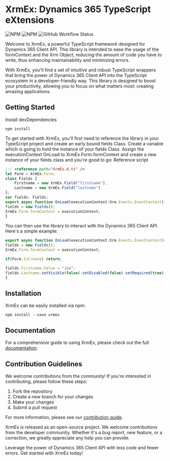 # XrmEx: Dynamics 365 TypeScript eXtensions

![NPM](https://img.shields.io/npm/l/xrm-ex)
![NPM](https://img.shields.io/npm/v/xrm-ex)
![GitHub Workflow Status](https://github.com/AhashSritharan/Xrm-Ex/actions/workflows/XrmEx.yml/badge.svg?branch%253Dmain)

Welcome to XrmEx, a powerful TypeScript framework designed for Dynamics 365 Client API. This library is intended to ease the usage of the formContext and the Xrm Object, reducing the amount of code you have to write, thus enhancing maintainability and minimizing errors.

With XrmEx, you'll find a set of intuitive and robust TypeScript wrappers that bring the power of Dynamics 365 Client API into the TypeScript ecosystem in a developer-friendly way. This library is designed to boost your productivity, allowing you to focus on what matters most: creating amazing applications.

## Getting Started
Install devDependencies
```shell
npm install
```
To get started with XrmEx, you'll first need to reference the library in your TypeScript project and create an early bound fields Class.
Create a variable which is going to hold the instance of your fields Class.
Assign the executionContext OnLoad to XrmEx.Form.formContext and create a new instance of your fields class and you're good to go:
Reference script
```typescript
/// <reference path="XrmEx.d.ts" />
let Form = XrmEx.Form;
class Fields {
    Firstname = new XrmEx.Field("firstname"),
    Lastname = new XrmEx.Field("lastname")
};
var fields: Fields;
export async function OnLoad(executionContext:Xrm.Events.EventContext){
fields = new Fields();
XrmEx.Form.formContext = executionContext;
}
```
You can then use the library to interact with the Dynamics 365 Client API. Here's a simple example:
```typescript
export async function OnLoad(executionContext:Xrm.Events.EventContext){
fields = new Fields();
XrmEx.Form.formContext = executionContext;

if(Form.IsCreate) return;

fields.Firstname.Value = "Joe";
fields.Lastname.setVisible(false).setDisabled(false).setRequired(true);
}
```
## Installation
XrmEx can be easily installed via npm:
```shell
npm install --save xrmex
```

## Documentation
For a comprehensive guide to using XrmEx, please check out the full [documentation](https://github.com/AhashSritharan/Xrm-Ex/blob/main/docs/modules/XrmEx.md).

## Contribution Guidelines

We welcome contributions from the community! If you're interested in contributing, please follow these steps:

1.  Fork the repository
2.  Create a new branch for your changes
3.  Make your changes
4.  Submit a pull request

For more information, please see our [contribution guide](https://github.com/AhashSritharan/Xrm-Ex/blob/main/CONTRIBUTING.md).

XrmEx is released as an open-source project. We welcome contributions from the developer community. Whether it's a bug report, new feature, or a correction, we greatly appreciate any help you can provide.

Leverage the power of Dynamics 365 Client API with less code and fewer errors. Get started with XrmEx today!